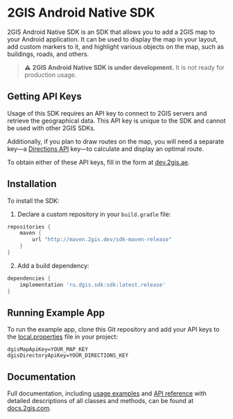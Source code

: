 # 2GIS Android Native SDK

2GIS Android Native SDK is an SDK that allows you to add a 2GIS map to your Android application. It can be used to display the map in your layout, add custom markers to it, and highlight various objects on the map, such as buildings, roads, and others.

> :warning: **2GIS Android Native SDK is under development.** It is not ready for production usage.


## Getting API Keys

Usage of this SDK requires an API key to connect to 2GIS servers and retrieve the geographical data. This API key is unique to the SDK and cannot be used with other 2GIS SDKs.

Additionally, if you plan to draw routes on the map, you will need a separate key—a [Directions API](https://docs.2gis.com/en/api/navigation/directions/overview) key—to calculate and display an optimal route.

To obtain either of these API keys, fill in the form at [dev.2gis.ae](https://dev.2gis.ae/order).


## Installation

To install the SDK:

1. Declare a custom repository in your `build.gradle` file:

```gradle
repositories {
    maven {
        url "http://maven.2gis.dev/sdk-maven-release"
    }
}
```

2. Add a build dependency:

```gradle
dependencies {
    implementation 'ru.dgis.sdk:sdk:latest.release'
}
```


## Running Example App

To run the example app, clone this Git repository and add your API keys to the [local.properties](https://developer.android.com/studio/build#properties-files) file in your project:

```
dgisMapApiKey=YOUR_MAP_KEY
dgisDirectoryApiKey=YOUR_DIRECTIONS_KEY
```

## Documentation

Full documentation, including [usage examples](https://docs.2gis.com/en/android/native/maps/examples) and [API reference](https://docs.2gis.com/en/android/native/maps/reference/DGis) with detailed descriptions of all classes and methods, can be found at [docs.2gis.com](https://docs.2gis.com/en/android/native/maps/overview).
